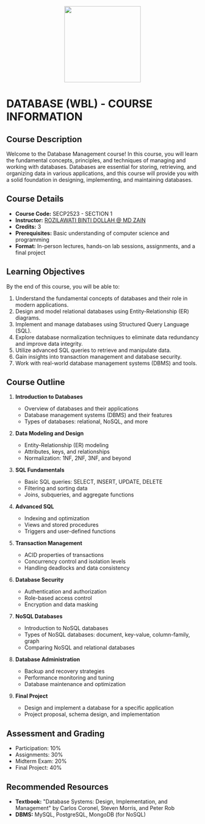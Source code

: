 <p align="center">
<img
src="https://github.com/rozilawati/Database-WBL/blob/main/Images/rozilawati1%20(1).jpg" height="200"/>
</p>



# DATABASE (WBL) - COURSE INFORMATION

## Course Description
Welcome to the Database Management course! In this course, you will learn the fundamental concepts, principles, and techniques of managing and working with databases. Databases are essential for storing, retrieving, and organizing data in various applications, and this course will provide you with a solid foundation in designing, implementing, and maintaining databases.


## Course Details

- **Course Code:** SECP2523 - SECTION 1
- **Instructor:** [ROZILAWATI BINTI DOLLAH @ MD ZAIN](mailto:rozilawati@utm.my)
- **Credits:** 3
- **Prerequisites:** Basic understanding of computer science and programming
- **Format:** In-person lectures, hands-on lab sessions, assignments, and a final project

  

## Learning Objectives

By the end of this course, you will be able to:

1. Understand the fundamental concepts of databases and their role in modern applications.
2. Design and model relational databases using Entity-Relationship (ER) diagrams.
3. Implement and manage databases using Structured Query Language (SQL).
4. Explore database normalization techniques to eliminate data redundancy and improve data integrity.
5. Utilize advanced SQL queries to retrieve and manipulate data.
6. Gain insights into transaction management and database security.
7. Work with real-world database management systems (DBMS) and tools.


## Course Outline

1. **Introduction to Databases**
   - Overview of databases and their applications
   - Database management systems (DBMS) and their features
   - Types of databases: relational, NoSQL, and more

2. **Data Modeling and Design**
   - Entity-Relationship (ER) modeling
   - Attributes, keys, and relationships
   - Normalization: 1NF, 2NF, 3NF, and beyond

3. **SQL Fundamentals**
   - Basic SQL queries: SELECT, INSERT, UPDATE, DELETE
   - Filtering and sorting data
   - Joins, subqueries, and aggregate functions

4. **Advanced SQL**
   - Indexing and optimization
   - Views and stored procedures
   - Triggers and user-defined functions

5. **Transaction Management**
   - ACID properties of transactions
   - Concurrency control and isolation levels
   - Handling deadlocks and data consistency

6. **Database Security**
   - Authentication and authorization
   - Role-based access control
   - Encryption and data masking

7. **NoSQL Databases**
   - Introduction to NoSQL databases
   - Types of NoSQL databases: document, key-value, column-family, graph
   - Comparing NoSQL and relational databases

8. **Database Administration**
   - Backup and recovery strategies
   - Performance monitoring and tuning
   - Database maintenance and optimization

9. **Final Project**
   - Design and implement a database for a specific application
   - Project proposal, schema design, and implementation

## Assessment and Grading

- Participation: 10%
- Assignments: 30%
- Midterm Exam: 20%
- Final Project: 40%

## Recommended Resources

- **Textbook:** "Database Systems: Design, Implementation, and Management" by Carlos Coronel, Steven Morris, and Peter Rob
- **DBMS:** MySQL, PostgreSQL, MongoDB (for NoSQL)

